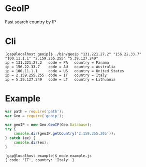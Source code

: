 GeoIP
===========================
Fast search country by IP

Cli
===========================
```output
[gap@localhost geoip]$ ./bin/geoip "131.221.27.2" "156.22.33.7" "100.11.1.1" "2.159.255.255" "5.39.127.249"
ip = 131.221.27.2 	code = PA 	country = Panama
ip = 156.22.33.7 	code = AU 	country = Australia
ip = 100.11.1.1 	code = US 	country = United States
ip = 2.159.255.255 	code = IT 	country = Italy
ip = 5.39.127.249 	code = LT 	country = Lithuania
```

Example
=========================
```javascript
var path = require('path');
var Geo = require('geoip');

var geoIP = new Geo.GeoIP(Geo.Database);
try {
    console.dir(geoIP.getCountry('2.159.255.205'));
} catch (ex) {
    console.dir(ex);
}
```

```output
[gap@localhost example]$ node example.js 
{ code: 'IT', country: 'Italy' }
```